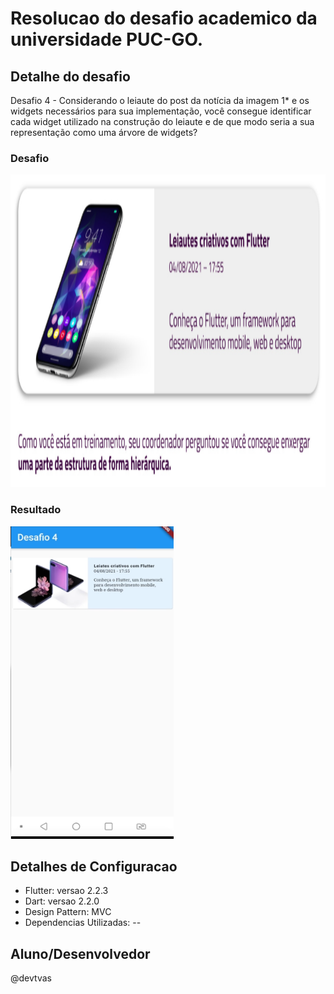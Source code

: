<h1>Resolucao do desafio academico da universidade PUC-GO.</h1>

<h2>Detalhe do desafio</h2>

Desafio 4 - Considerando o leiaute do post da notícia da imagem 1* e os widgets necessários para sua implementação, você consegue identificar cada widget utilizado na construção do leiaute e de que modo seria a sua representação como uma árvore de widgets?

### Desafio 

<img src="assets/desafio4.png" height="500em" /> 

### Resultado 

<img src="assets/resultado4.png" height="500em" />

<h2>Detalhes de Configuracao</h2>

  * Flutter: versao 2.2.3
  * Dart: versao 2.2.0
  * Design Pattern: MVC
  * Dependencias Utilizadas: --
  
## Aluno/Desenvolvedor
@devtvas
